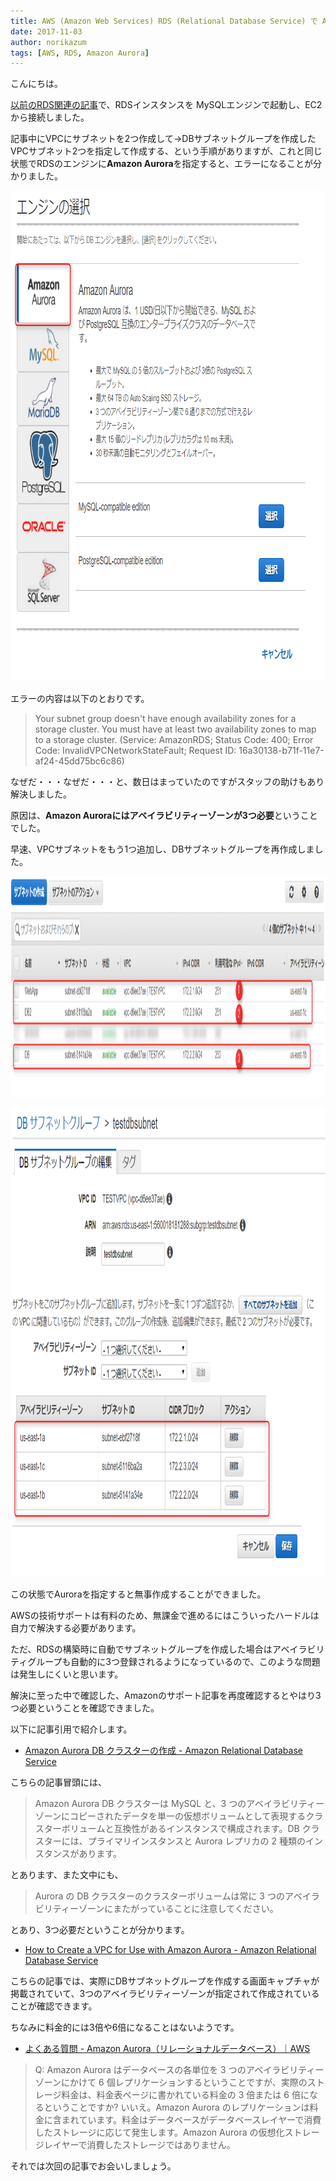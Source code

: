 ```yaml
---
title: AWS (Amazon Web Services) RDS (Relational Database Service) で Amazon Aurora を起動するとエラーになる
date: 2017-11-03
author: norikazum
tags: [AWS, RDS, Amazon Aurora]
---
```


こんにちは。

[以前のRDS関連の記事](https://mseeeen.msen.jp/how-to-use-rds-from-ec-2/)で、RDSインスタンスを MySQLエンジンで起動し、EC2から接続しました。

記事中にVPCにサブネットを2つ作成して→DBサブネットグループを作成したVPCサブネット2つを指定して作成する、という手順がありますが、これと同じ状態でRDSのエンジンに**Amazon Aurora**を指定すると、エラーになることが分かりました。

<a href="images/error-when-starting-amazon-aurora-1.png"><img src="images/error-when-starting-amazon-aurora-1.png" alt="" width="904" height="785" class="aligncenter size-full wp-image-5433" /></a>

エラーの内容は以下のとおりです。

>Your subnet group doesn't have enough availability zones for a storage cluster. You must have at least two availability zones to map to a storage cluster. (Service: AmazonRDS; Status Code: 400; Error Code: InvalidVPCNetworkStateFault; Request ID: 16a30138-b71f-11e7-af24-45dd75bc6c86)

なぜだ・・・なぜだ・・・と、数日はまっていたのですがスタッフの助けもあり解決しました。

原因は、**Amazon Auroraにはアベイラビリティーゾーンが3つ必要**ということでした。

早速、VPCサブネットをもう1つ追加し、DBサブネットグループを再作成しました。

<a href="images/error-when-starting-amazon-aurora-2.png"><img src="images/error-when-starting-amazon-aurora-2.png" alt="" width="1468" height="354" class="aligncenter size-full wp-image-5415" /></a>

<a href="images/error-when-starting-amazon-aurora-3.png"><img src="images/error-when-starting-amazon-aurora-3.png" alt="" width="1057" height="750" class="aligncenter size-full wp-image-5416" /></a>

この状態でAuroraを指定すると無事作成することができました。

AWSの技術サポートは有料のため、無課金で進めるにはこういったハードルは自力で解決する必要があります。

ただ、RDSの構築時に自動でサブネットグループを作成した場合はアベイラビリティグループも自動的に3つ登録されるようになっているので、このような問題は発生しにくいと思います。


解決に至った中で確認した、Amazonのサポート記事を再度確認するとやはり3つ必要ということを確認できました。

以下に記事引用で紹介します。

- [Amazon Aurora DB クラスターの作成 - Amazon Relational Database Service](http://docs.aws.amazon.com/ja_jp/AmazonRDS/latest/UserGuide/Aurora.CreateInstance.html)

こちらの記事冒頭には、

>Amazon Aurora DB クラスターは MySQL と、3 つのアベイラビリティーゾーンにコピーされたデータを単一の仮想ボリュームとして表現するクラスターボリュームと互換性があるインスタンスで構成されます。DB クラスターには、プライマリインスタンスと Aurora レプリカの 2 種類のインスタンスがあります。

とあります、また文中にも、

>Aurora の DB クラスターのクラスターボリュームは常に 3 つのアベイラビリティーゾーンにまたがっていることに注意してください。

とあり、3つ必要だということが分かります。

- [How to Create a VPC for Use with Amazon Aurora - Amazon Relational Database Service](http://docs.aws.amazon.com/AmazonRDS/latest/UserGuide/Aurora.CreateVPC.html)

こちらの記事では、実際にDBサブネットグループを作成する画面キャプチャが掲載されていて、3つのアベイラビリティーゾーンが指定されて作成されていることが確認できます。

ちなみに料金的には3倍や6倍になることはないようです。

- [よくある質問 - Amazon Aurora（リレーショナルデータベース）｜AWS](https://aws.amazon.com/jp/rds/aurora/faqs/)

>Q: Amazon Aurora はデータベースの各単位を 3 つのアベイラビリティーゾーンにかけて 6 個レプリケーションするということですが、実際のストレージ料金は、料金表ページに書かれている料金の 3 倍または 6 倍になるということですか?
>いいえ。Amazon Aurora のレプリケーションは料金に含まれています。料金はデータベースがデータベースレイヤーで消費したストレージに応じて発生します。Amazon Aurora の仮想化ストレージレイヤーで消費したストレージではありません。

それでは次回の記事でお会いしましょう。